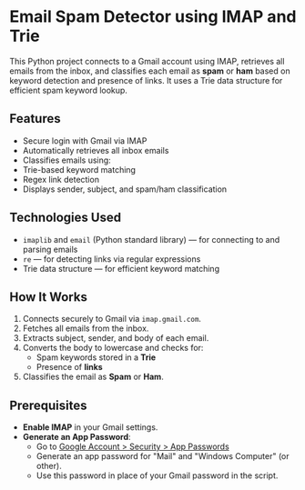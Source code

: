 #  Email Spam Detector using IMAP and Trie

This Python project connects to a Gmail account using IMAP, retrieves all emails from the inbox, and classifies each email as **spam** or **ham** based on keyword detection and presence of links. It uses a Trie data structure for efficient spam keyword lookup.


##  Features

-  Secure login with Gmail via IMAP
-  Automatically retrieves all inbox emails
-  Classifies emails using:
  - Trie-based keyword matching
  - Regex link detection
-  Displays sender, subject, and spam/ham classification


## Technologies Used

- `imaplib` and `email` (Python standard library) — for connecting to and parsing emails
- `re` — for detecting links via regular expressions
- Trie data structure — for efficient keyword matching


##  How It Works

1. Connects securely to Gmail via `imap.gmail.com`.
2. Fetches all emails from the inbox.
3. Extracts subject, sender, and body of each email.
4. Converts the body to lowercase and checks for:
   - Spam keywords stored in a **Trie**
   - Presence of **links**
5. Classifies the email as **Spam** or **Ham**.


##  Prerequisites

- **Enable IMAP** in your Gmail settings.
- **Generate an App Password**:
  - Go to [Google Account > Security > App Passwords](https://myaccount.google.com/apppasswords)
  - Generate an app password for "Mail" and "Windows Computer" (or other).
  - Use this password in place of your Gmail password in the script.



